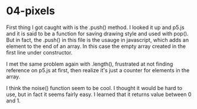 # 04-pixels

First thing I got caught with is the .push() method. I looked it up and p5.js and it is said to be a function for saving drawing style and used with pop(). But in fact, the .push() in this file is the usauge in javascript, which adds an element to the end of an array. In this case the empty array created in the first line under constructor.

I met the same problem again with .length(), frustrated at not finding reference on p5.js at first, then realize it's just a counter for elements in the array.

I think the noise() function seem to be cool. I thought it would be hard to use, but in fact it seems fairly easy. I learned that it returns value between 0 and 1.
